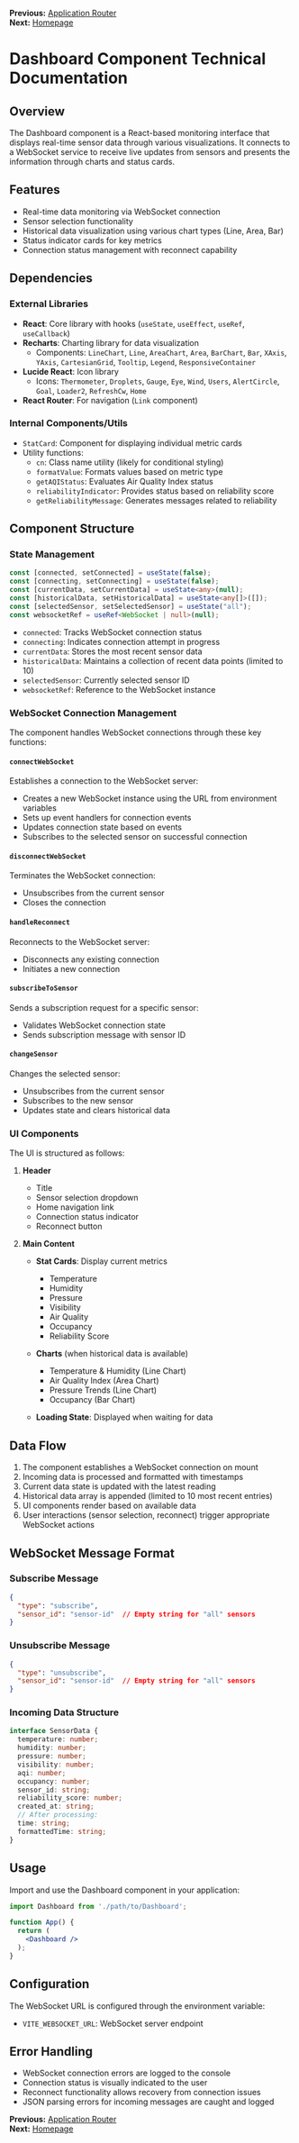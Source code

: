 **Previous:** [Application Router](application-router.md)  
**Next:** [Homepage](homepage.md)

# Dashboard Component Technical Documentation

## Overview

The Dashboard component is a React-based monitoring interface that displays real-time sensor data through various visualizations. It connects to a WebSocket service to receive live updates from sensors and presents the information through charts and status cards.

## Features

- Real-time data monitoring via WebSocket connection
- Sensor selection functionality
- Historical data visualization using various chart types (Line, Area, Bar)
- Status indicator cards for key metrics
- Connection status management with reconnect capability

## Dependencies

### External Libraries

- **React**: Core library with hooks (`useState`, `useEffect`, `useRef`, `useCallback`)
- **Recharts**: Charting library for data visualization
  - Components: `LineChart`, `Line`, `AreaChart`, `Area`, `BarChart`, `Bar`, `XAxis`, `YAxis`, `CartesianGrid`, `Tooltip`, `Legend`, `ResponsiveContainer`
- **Lucide React**: Icon library
  - Icons: `Thermometer`, `Droplets`, `Gauge`, `Eye`, `Wind`, `Users`, `AlertCircle`, `Goal`, `Loader2`, `RefreshCw`, `Home`
- **React Router**: For navigation (`Link` component)

### Internal Components/Utils

- `StatCard`: Component for displaying individual metric cards
- Utility functions:
  - `cn`: Class name utility (likely for conditional styling)
  - `formatValue`: Formats values based on metric type
  - `getAQIStatus`: Evaluates Air Quality Index status
  - `reliabilityIndicator`: Provides status based on reliability score
  - `getReliabilityMessage`: Generates messages related to reliability

## Component Structure

### State Management

```typescript
const [connected, setConnected] = useState(false);
const [connecting, setConnecting] = useState(false);
const [currentData, setCurrentData] = useState<any>(null);
const [historicalData, setHistoricalData] = useState<any[]>([]);
const [selectedSensor, setSelectedSensor] = useState("all");
const websocketRef = useRef<WebSocket | null>(null);
```

- `connected`: Tracks WebSocket connection status
- `connecting`: Indicates connection attempt in progress
- `currentData`: Stores the most recent sensor data
- `historicalData`: Maintains a collection of recent data points (limited to 10)
- `selectedSensor`: Currently selected sensor ID
- `websocketRef`: Reference to the WebSocket instance

### WebSocket Connection Management

The component handles WebSocket connections through these key functions:

#### `connectWebSocket`

Establishes a connection to the WebSocket server:
- Creates a new WebSocket instance using the URL from environment variables
- Sets up event handlers for connection events
- Updates connection state based on events
- Subscribes to the selected sensor on successful connection

#### `disconnectWebSocket`

Terminates the WebSocket connection:
- Unsubscribes from the current sensor
- Closes the connection

#### `handleReconnect`

Reconnects to the WebSocket server:
- Disconnects any existing connection
- Initiates a new connection

#### `subscribeToSensor`

Sends a subscription request for a specific sensor:
- Validates WebSocket connection state
- Sends subscription message with sensor ID

#### `changeSensor`

Changes the selected sensor:
- Unsubscribes from the current sensor
- Subscribes to the new sensor
- Updates state and clears historical data

### UI Components

The UI is structured as follows:

1. **Header**
   - Title
   - Sensor selection dropdown
   - Home navigation link
   - Connection status indicator
   - Reconnect button

2. **Main Content**
   - **Stat Cards**: Display current metrics
     - Temperature
     - Humidity
     - Pressure
     - Visibility
     - Air Quality
     - Occupancy
     - Reliability Score

   - **Charts** (when historical data is available)
     - Temperature & Humidity (Line Chart)
     - Air Quality Index (Area Chart)
     - Pressure Trends (Line Chart)
     - Occupancy (Bar Chart)

   - **Loading State**: Displayed when waiting for data

## Data Flow

1. The component establishes a WebSocket connection on mount
2. Incoming data is processed and formatted with timestamps
3. Current data state is updated with the latest reading
4. Historical data array is appended (limited to 10 most recent entries)
5. UI components render based on available data
6. User interactions (sensor selection, reconnect) trigger appropriate WebSocket actions

## WebSocket Message Format

### Subscribe Message
```json
{
  "type": "subscribe",
  "sensor_id": "sensor-id"  // Empty string for "all" sensors
}
```

### Unsubscribe Message
```json
{
  "type": "unsubscribe",
  "sensor_id": "sensor-id"  // Empty string for "all" sensors
}
```

### Incoming Data Structure
```typescript
interface SensorData {
  temperature: number;
  humidity: number;
  pressure: number;
  visibility: number;
  aqi: number;
  occupancy: number;
  sensor_id: string;
  reliability_score: number;
  created_at: string;
  // After processing:
  time: string;
  formattedTime: string;
}
```

## Usage

Import and use the Dashboard component in your application:

```jsx
import Dashboard from './path/to/Dashboard';

function App() {
  return (
    <Dashboard />
  );
}
```

## Configuration

The WebSocket URL is configured through the environment variable:
- `VITE_WEBSOCKET_URL`: WebSocket server endpoint

## Error Handling

- WebSocket connection errors are logged to the console
- Connection status is visually indicated to the user
- Reconnect functionality allows recovery from connection issues
- JSON parsing errors for incoming messages are caught and logged

**Previous:** [Application Router](application-router.md)  
**Next:** [Homepage](homepage.md)
